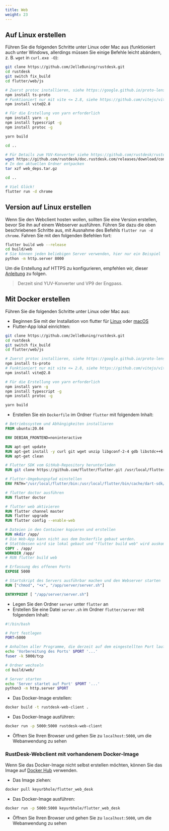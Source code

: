 ```yaml
---
title: Web
weight: 23
---
```


## Auf Linux erstellen

Führen Sie die folgenden Schritte unter Linux oder Mac aus (funktioniert auch unter Windows, allerdings müssen Sie einige Befehle leicht abändern, z. B. `wget` in `curl.exe -O`):

```sh
git clone https://github.com/JelleBuning/rustdesk.git
cd rustdesk
git switch fix_build
cd flutter/web/js

# Zuerst protoc installieren, siehe https://google.github.io/proto-lens/installing-protoc.html
npm install ts-proto
# Funktioniert nur mit vite <= 2.8, siehe https://github.com/vitejs/vite/blob/main/docs/guide/build.md#chunking-strategy
npm install vite@2.8

# Für die Erstellung von yarn erforderlich
npm install yarn -g
npm install typescript -g
npm install protoc -g

yarn build

cd ..

# Für Details zum YUV-Konverter siehe https://github.com/rustdesk/rustdesk/issues/364#issuecomment-1023562050
wget https://github.com/rustdesk/doc.rustdesk.com/releases/download/console/web_deps.tar.gz
# In den aktuellen Ordner entpacken
tar xzf web_deps.tar.gz

cd ..

# Viel Glück!
flutter run -d chrome
```

## Version auf Linux erstellen

Wenn Sie den Webclient hosten wollen, sollten Sie eine Version erstellen, bevor Sie ihn auf einem Webserver ausführen.
Führen Sie dazu die oben beschriebenen Schritte aus, mit Ausnahme des Befehls `flutter run -d chrome`. Fahren Sie mit den folgenden Befehlen fort:

```sh
flutter build web --release
cd build/web
# Sie können jeden beliebigen Server verwenden, hier nur ein Beispiel
python -m http.server 8000
```

Um die Erstellung auf HTTPS zu konfigurieren, empfehlen wir, dieser [Anleitung](https://medium.com/flutter-community/how-to-host-flutter-using-nginx-a71bcb11d96) zu folgen.

> Derzeit sind YUV-Konverter und VP9 der Engpass.

## Mit Docker erstellen

Führen Sie die folgenden Schritte unter Linux oder Mac aus:
- Beginnen Sie mit der Installation von flutter für [Linux](https://docs.flutter.dev/get-started/install/linux#install-flutter-manually) oder [macOS](https://docs.flutter.dev/get-started/install/macos)
- Flutter-App lokal einrichten:

```sh
git clone https://github.com/JelleBuning/rustdesk.git
cd rustdesk
git switch fix_build
cd flutter/web/js

# Zuerst protoc installieren, siehe https://google.github.io/proto-lens/installing-protoc.html
npm install ts-proto
# Funktioniert nur mit vite <= 2.8, siehe https://github.com/vitejs/vite/blob/main/docs/guide/build.md#chunking-strategy
npm install vite@2.8

# Für die Erstellung von yarn erforderlich
npm install yarn -g
npm install typescript -g
npm install protoc -g

yarn build
```

- Erstellen Sie ein `Dockerfile` im Ordner `flutter` mit folgendem Inhalt:

```Dockerfile
# Betriebssystem und Abhängigkeiten installieren
FROM ubuntu:20.04

ENV DEBIAN_FRONTEND=noninteractive

RUN apt-get update
RUN apt-get install -y curl git wget unzip libgconf-2-4 gdb libstdc++6 libglu1-mesa fonts-droid-fallback lib32stdc++6 python3 clang cmake ninja-build pkg-config libgtk-3-dev
RUN apt-get clean

# Flutter SDK vom GitHub-Repository herunterladen
RUN git clone https://github.com/flutter/flutter.git /usr/local/flutter

# Flutter-Umgebungspfad einstellen
ENV PATH="/usr/local/flutter/bin:/usr/local/flutter/bin/cache/dart-sdk/bin:${PATH}"

# flutter doctor ausführen
RUN flutter doctor

# flutter web aktivieren
RUN flutter channel master
RUN flutter upgrade
RUN flutter config --enable-web

# Dateien in den Container kopieren und erstellen
RUN mkdir /app/
# Die Web-App kann nicht aus dem Dockerfile gebaut werden.
# Stattdessen wird sie lokal gebaut und "flutter build web" wird auskommentiert.
COPY . /app/
WORKDIR /app/
# RUN flutter build web

# Erfassung des offenen Ports
EXPOSE 5000

# Startskript des Servers ausführbar machen und den Webserver starten
RUN ["chmod", "+x", "/app/server/server.sh"]

ENTRYPOINT [ "/app/server/server.sh"]
```

- Legen Sie den Ordner `server` unter `flutter` an
- Erstellen Sie eine Datei `server.sh` im Ordner `flutter/server` mit folgendem Inhalt:

```sh
#!/bin/bash

# Port festlegen
PORT=5000

# Anhalten aller Programme, die derzeit auf dem eingestellten Port laufen
echo 'Vorbereitung des Ports' $PORT '...'
fuser -k 5000/tcp

# Ordner wechseln
cd build/web/

# Server starten
echo 'Server startet auf Port' $PORT '...'
python3 -m http.server $PORT
```

- Das Docker-Image erstellen:

```sh
docker build -t rustdesk-web-client .
```

- Das Docker-Image ausführen:

```sh
docker run -p 5000:5000 rustdesk-web-client
```

- Öffnen Sie Ihren Browser und gehen Sie zu `localhost:5000`, um die Webanwendung zu sehen

### RustDesk-Webclient mit vorhandenem Docker-Image

Wenn Sie das Docker-Image nicht selbst erstellen möchten, können Sie das Image auf [Docker Hub](https://hub.docker.com/r/keyurbhole/flutter_web_desk) verwenden.

- Das Image ziehen:

```sh
docker pull keyurbhole/flutter_web_desk
```

- Das Docker-Image ausführen:

```sh
docker run -p 5000:5000 keyurbhole/flutter_web_desk
```

- Öffnen Sie Ihren Browser und gehen Sie zu `localhost:5000`, um die Webanwendung zu sehen
